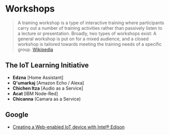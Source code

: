 # Workshops

> A training workshop is a type of interactive training where participants carry out a number of training activities rather than passively listen to a lecture or presentation. Broadly, two types of workshops exist: A general workshop is put on for a mixed audience, and a closed workshop is tailored towards meeting the training needs of a specific group. [Wikipedia]()

## The IoT Learning Initiative

- __Edzna__ [Home Assistant]
- __Q'umarkaj__ [Amazon Echo / Alexa]
- __Chichen Itza__ [Audio as a Service]
- __Acat__ [IBM Node-Red]
- __Chicanna__ (Camara as a Service)

## Google

- [Creating a Web-enabled IoT device with Intel® Edison](https://developers.google.com/web/updates/2016/03/web-enabled-internet-of-things?hl=en)

